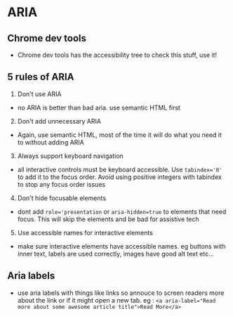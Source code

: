 # ARIA

## Chrome dev tools

-   Chrome dev tools has the accessibility tree to check this stuff, use it!

## 5 rules of ARIA

1. Don't use ARIA

-   no ARIA is better than bad aria. use semantic HTML first

2. Don't add unnecessary ARIA

-   Again, use semantic HTML, most of the time it will do what you need it to without adding ARIA

3. Always support keyboard navigation

-   all interactive controls must be keyboard accessible. Use `tabindex='0'` to add it to the focus order. Avoid using positive integers with tabindex to stop any focus order issues

4. Don't hide focusable elements

-   dont add `role='presentation` or `aria-hidden=true` to elements that need focus. This will skip the elements and be bad for assistive tech

5. Use accessible names for interactive elements

-   make sure interactive elements have accessible names. eg buttons with inner text, labels are used correctly, images have good alt text etc...

## Aria labels

-   use aria labels with things like links so annouce to screen readers more about the link or if it might open a new tab. eg : `<a aria-label="Read more about some awesome article title">Read More</a>`
